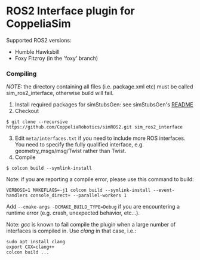 # ROS2 Interface plugin for CoppeliaSim

Supported ROS2 versions:

 - Humble Hawksbill
 - Foxy Fitzroy (in the 'foxy' branch)

### Compiling

_NOTE:_ the directory containing all files (i.e. package.xml etc) must be called sim_ros2_interface, otherwise build will fail.

1. Install required packages for simStubsGen: see simStubsGen's [README](https://github.com/CoppeliaRobotics/include/blob/master/simStubsGen/README.md)
2. Checkout
```
$ git clone --recursive https://github.com/CoppeliaRobotics/simROS2.git sim_ros2_interface
```
3. Edit `meta/interfaces.txt` if you need to include more ROS interfaces. You need to specify the fully qualified interface, e.g. geometry_msgs/msg/Twist rather than Twist.
4. Compile
```
$ colcon build --symlink-install
```

Note: if you are reporting a compile error, please use this command to build:
```
VERBOSE=1 MAKEFLAGS=-j1 colcon build --symlink-install --event-handlers console_direct+ --parallel-workers 1
```

Add `--cmake-args -DCMAKE_BUILD_TYPE=Debug` if you are encountering a runtime error (e.g. crash, unexpected behavior, etc...).

Note: *gcc* is known to fail compile the plugin when a large number of interfaces is compiled in. Use *clang* in that case, i.e.:

 ```
 sudo apt install clang
 export CXX=clang++
 colcon build ...
 ```
